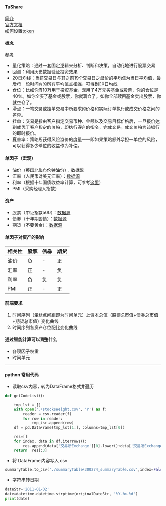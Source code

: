 #### TuShare
[简介](https://github.com/Hanqing1996/TuShare)<br>
[官方文档](http://tushare.org/)<br>
[如何设置token](https://www.zhihu.com/search?type=content&q=Tushare%20token)<br>

#### 概念
[参考](https://www.ricequant.com/api/python/chn#backtest-results-factors)
* 量化策略：通过一套固定逻辑来分析、判断和决策，自动化地进行股票交易
* 回测：利用历史数据验证投资效果
* 20日均线：当前交易日与其之前19个交易日之盘价的平均值为当日平均值，最后将一段时间内的所有平均值点相连，可得到20日均线
* 仓位：比如你有10万用于投资基金，现用了4万元买基金或股票，你的仓位是40％。如你全买了基金或股票，你就满仓了。如你全部赎回基金卖出股票，你就空仓了。
* 滑点：一笔交易或挂单交易中所要求的价格和实际订单执行或成交价格之间的差异。
* 挂单：交易是指由客户指定交易币种、金额以及交易目标价格后，一旦报价达到或优于客户指定的价格，即执行客户的指令，完成交易，成交价格为该银行的即时报价。
* 夏普率：策略所获得风险溢价的度量——即如果策略额外承担一单位的风险，可以获得多少单位的收益作为补偿。
#### 单因子（宏观）
* 油价（英国北海布伦特油价）：[数据源](https://cn.investing.com/commodities/brent-oil-historical-data)
* 汇率（人民币对美元汇率）：[数据源](https://tushare.pro/document/2?doc_id=179)
* 利率（根据十年国债收益率计算，可参考[这里](http://bond.jrj.com.cn/2017/10/24072123274433.shtml)）
* PMI（采购经理人指数）
#### 资产
* 股票（中证指数500）：[数据源](http://tushare.org/classifying.html#id10)
* 债券（十年期国债）：[数据源](https://cn.investing.com/rates-bonds/china-10-year-bond-yield-historical-data)
* 期货（不要黄金）：[数据源](https://tushare.pro/document/2?doc_id=134)
#### 单因子对资产的影响
相关性|股票 | 债券|期货
---- | ----|----|----|
油价 | 负|-|正|
汇率 | 正|-|负
利率 |负|负|负
PMI |正|-|正
#### 前端要求
1. 时间序列（坐标点间距即为时间单元）上资本总值（股票总市值+债券总市值+期货总市值）变化曲线
2. 时间序列各资产仓位配比变化曲线


#### 通过智能计算可以调整什么
* 各项因子权重
* 时间单元

---
#### python 常用代码
* 读取csv内容，转为DataFrame格式并遍历
```python
def getCodeList():

    tmp_lst = []
    with open('./stocksWeight.csv', 'r') as f:
        reader = csv.reader(f)
        for row in reader:
            tmp_lst.append(row)
    df = pd.DataFrame(tmp_lst[1:], columns=tmp_lst[0])

    res=[]
    for index, data in df.iterrows():
        res.append(data['交易所Exchange'][0].lower()+data['交易所Exchange'][2].lower()+'.'+data['成分券代码Constituent Code'].zfill(6))
    return  res[:3]
```
* 将 DataFrame 内容写入 csv
```python
summaryTable.to_csv('./summaryTable/300274_summaryTable.csv',index=False)
```
* 字符串转日期
```python
dateStr='2011-01-02'
date=datetime.datetime.strptime(originalDateStr, '%Y-%m-%d')
print(date)
```


